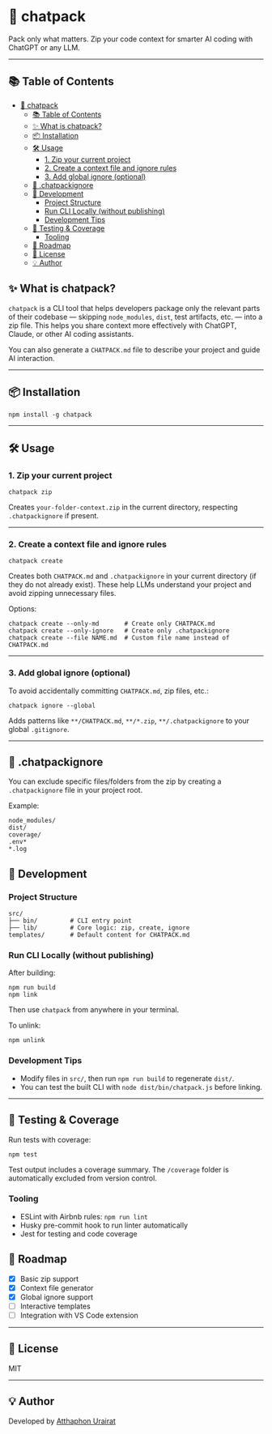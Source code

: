 # 🧠 chatpack


Pack only what matters. Zip your code context for smarter AI coding with ChatGPT or any LLM.

---

## 📚 Table of Contents

- [🧠 chatpack](#-chatpack)
  - [📚 Table of Contents](#-table-of-contents)
  - [✨ What is chatpack?](#-what-is-chatpack)
  - [📦 Installation](#-installation)
  - [🛠️ Usage](#️-usage)
    - [1. Zip your current project](#1-zip-your-current-project)
    - [2. Create a context file and ignore rules](#2-create-a-context-file-and-ignore-rules)
    - [3. Add global ignore (optional)](#3-add-global-ignore-optional)
  - [📁 .chatpackignore](#-chatpackignore)
  - [🧰 Development](#-development)
    - [Project Structure](#project-structure)
    - [Run CLI Locally (without publishing)](#run-cli-locally-without-publishing)
    - [Development Tips](#development-tips)
  - [🧪 Testing \& Coverage](#-testing--coverage)
    - [Tooling](#tooling)
  - [🧪 Roadmap](#-roadmap)
  - [📝 License](#-license)
  - [💡 Author](#-author)

## ✨ What is chatpack?

`chatpack` is a CLI tool that helps developers package only the relevant parts of their codebase — skipping `node_modules`, `dist`, test artifacts, etc. — into a zip file. This helps you share context more effectively with ChatGPT, Claude, or other AI coding assistants.

You can also generate a `CHATPACK.md` file to describe your project and guide AI interaction.

---

## 📦 Installation

```
npm install -g chatpack
```

---

## 🛠️ Usage

### 1. Zip your current project

```
chatpack zip
```

Creates `your-folder-context.zip` in the current directory, respecting `.chatpackignore` if present.

---

### 2. Create a context file and ignore rules

```
chatpack create
```

Creates both `CHATPACK.md` and `.chatpackignore` in your current directory (if they do not already exist). These help LLMs understand your project and avoid zipping unnecessary files.

Options:

```
chatpack create --only-md       # Create only CHATPACK.md
chatpack create --only-ignore   # Create only .chatpackignore
chatpack create --file NAME.md  # Custom file name instead of CHATPACK.md
```

---

### 3. Add global ignore (optional)

To avoid accidentally committing `CHATPACK.md`, zip files, etc.:

```
chatpack ignore --global
```

Adds patterns like `**/CHATPACK.md`, `**/*.zip`, `**/.chatpackignore` to your global `.gitignore`.

---

## 📁 .chatpackignore

You can exclude specific files/folders from the zip by creating a `.chatpackignore` file in your project root.

Example:

```
node_modules/
dist/
coverage/
.env*
*.log
```

## 🧰 Development

### Project Structure

```
src/
├── bin/         # CLI entry point
├── lib/         # Core logic: zip, create, ignore
templates/       # Default content for CHATPACK.md
```

### Run CLI Locally (without publishing)

After building:
```
npm run build
npm link
```

Then use `chatpack` from anywhere in your terminal.

To unlink:
```
npm unlink
```

### Development Tips

- Modify files in `src/`, then run `npm run build` to regenerate `dist/`.
- You can test the built CLI with `node dist/bin/chatpack.js` before linking.

---

## 🧪 Testing & Coverage

Run tests with coverage:

```
npm test
```

Test output includes a coverage summary. The `/coverage` folder is automatically excluded from version control.


### Tooling

- ESLint with Airbnb rules: `npm run lint`
- Husky pre-commit hook to run linter automatically
- Jest for testing and code coverage

## 🧪 Roadmap

- [x] Basic zip support
- [x] Context file generator
- [x] Global ignore support
- [ ] Interactive templates
- [ ] Integration with VS Code extension

---

## 📝 License

MIT

---

## 💡 Author

Developed by [Atthaphon Urairat](https://github.com/uatthaphon)
